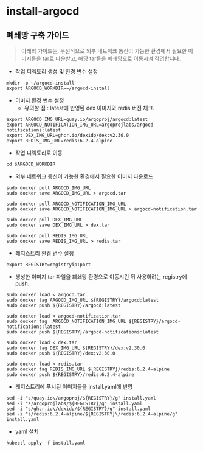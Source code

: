 # install-argocd
## 폐쇄망 구축 가이드
> 아래의 가이드는, 우선적으로 외부 네트워크 통신이 가능한 환경에서 필요한 이미지들을 tar로 다운받고, 해당 tar들을 폐쇄망으로 이동시켜 작업합니다. 

* 작업 디렉토리 생성 및 환경 변수 설정
```
mkdir -p ~/argocd-install
export ARGOCD_WORKDIR=~/argocd-install
```

* 이미지 환경 변수 설정
    * 유의할 점 : latest에 반영된 dex 이미지와 redis 버전 체크.
```
export ARGOCD_IMG_URL=quay.io/argoproj/argocd:latest
export ARGOCD_NOTIFICATION_IMG_URL=argoprojlabs/argocd-notifications:latest
export DEX_IMG_URL=ghcr.io/dexidp/dex:v2.30.0
export REDIS_IMG_URL=redis:6.2.4-alpine
```
* 작업 디렉토리로 이동
```
cd $ARGOCD_WORKDIR
```
* 외부 네트워크 통신이 가능한 환경에서 필요한 이미지 다운로드
```
sudo docker pull ARGOCD_IMG_URL
sudo docker save ARGOCD_IMG_URL > argocd.tar

sudo docker pull ARGOCD_NOTIFICATION_IMG_URL
sudo docker save ARGOCD_NOTIFICATION_IMG_URL > argocd-notification.tar

sudo docker pull DEX_IMG_URL
sudo docker save DEX_IMG_URL > dex.tar

sudo docker pull REDIS_IMG_URL
sudo docker save REDIS_IMG_URL > redis.tar
```
* 레지스트리 환경 변수 설정
```
export REGISTRY=registryip:port
```

* 생성한 이미지 tar 파일을 폐쇄망 환경으로 이동시킨 뒤 사용하려는 registry에 push.
```
sudo docker load < argocd.tar
sudo docker tag ARGOCD_IMG_URL ${REGISTRY}/argocd:latest
sudo docker push ${REGISTRY}/argocd:latest

sudo docker load < argocd-notification.tar
sudo docker tag  ARGOCD_NOTIFICATION_IMG_URL ${REGISTRY}/argocd-notifications:latest
sudo docker push ${REGISTRY}/argocd-notifications:latest

sudo docker load < dex.tar
sudo docker tag DEX_IMG_URL ${REGISTRY}/dex:v2.30.0
sudo docker push ${REGISTRY}/dex:v2.30.0

sudo docker load < redis.tar
sudo docker tag REDIS_IMG_URL ${REGISTRY}/redis:6.2.4-alpine
sudo docker push ${REGISTRY}/redis:6.2.4-alpine
```

* 레지스트리에 푸시된 이미지들을 install.yaml에 반영
```
sed -i "s/quay.io\/argoproj/${REGISTRY}/g" install.yaml		 
sed -i "s/argoprojlabs/${REGISTRY}/g" install.yaml		 
sed -i "s/ghcr.io\/dexidp/${REGISTRY}/g" install.yaml		 
sed -i "s/redis:6.2.4-alpine/${REGISTRY}\/redis:6.2.4-alpine/g" install.yaml		 
```

* yaml 설치
```
kubectl apply -f install.yaml
```
